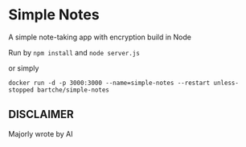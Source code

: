 # Simple Notes
A simple note-taking app with encryption build in Node

Run by
`npm install` and `node server.js`

or simply

`docker run -d -p 3000:3000 --name=simple-notes --restart unless-stopped bartche/simple-notes`

## DISCLAIMER
Majorly wrote by AI
